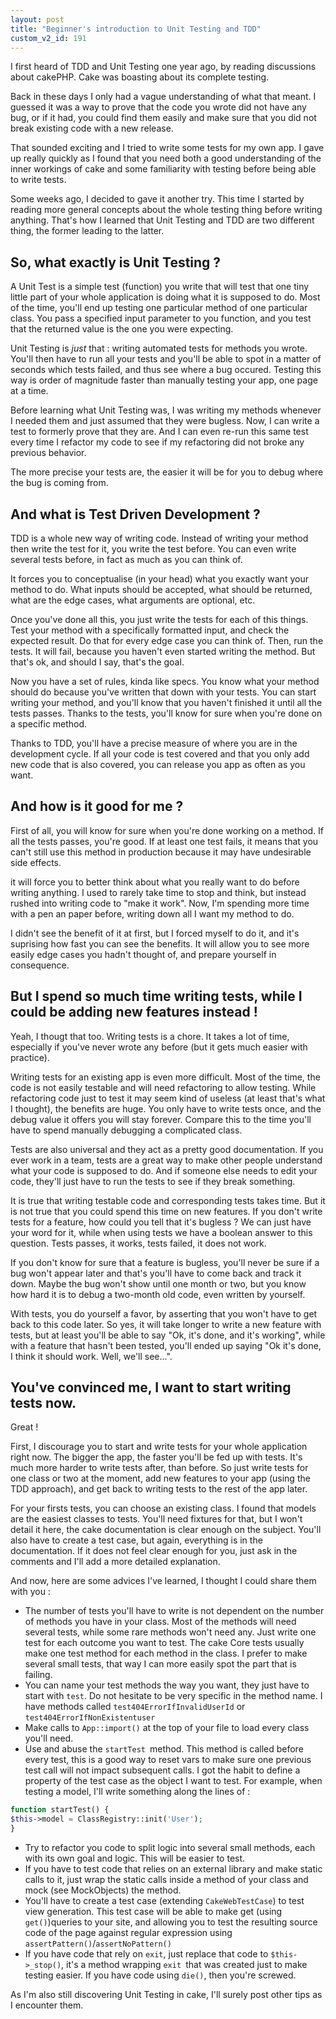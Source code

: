 ```yaml
---
layout: post
title: "Beginner's introduction to Unit Testing and TDD"
custom_v2_id: 191
---
```


I first heard of TDD and Unit Testing one year ago, by reading discussions
about cakePHP. Cake was boasting about its complete testing.

Back in these days I only had a vague understanding of what that meant. I
guessed it was a way to prove that the code you wrote did not have any bug, or
if it had, you could find them easily and make sure that you did not break
existing code with a new release.

That sounded exciting and I tried to write some tests for my own app. I gave
up really quickly as I found that you need both a good understanding of the
inner workings of cake and some familiarity with testing before being able to
write tests.

Some weeks ago, I decided to gave it another try. This time I started by
reading more general concepts about the whole testing thing before writing
anything. That's how I learned that Unit Testing and TDD are two different
thing, the former leading to the latter.

## So, what exactly is Unit Testing ?

A Unit Test is a simple test (function) you write that will test that one tiny
little part of your whole application is doing what it is supposed to do. Most
of the time, you'll end up testing one particular method of one particular
class. You pass a specified input parameter to you function, and you test that
the returned value is the one you were expecting.

Unit Testing is _just_ that : writing automated tests for methods you wrote.
You'll then have to run all your tests and you'll be able to spot in a matter
of seconds which tests failed, and thus see where a bug occured. Testing this
way is order of magnitude faster than manually testing your app, one page at a
time.

Before learning what Unit Testing was, I was writing my methods whenever I
needed them and just assumed that they were bugless. Now, I can write a test
to formerly prove that they are. And I can even re-run this same test every
time I refactor my code to see if my refactoring did not broke any previous
behavior.

The more precise your tests are, the easier it will be for you to debug where
the bug is coming from.

## And what is Test Driven Development ?

TDD is a whole new way of writing code. Instead of writing your method then
write the test for it, you write the test before. You can even write several
tests before, in fact as much as you can think of.

It forces you to conceptualise (in your head) what you exactly want your
method to do. What inputs should be accepted, what should be returned, what
are the edge cases, what arguments are optional, etc.

Once you've done all this, you just write the tests for each of this things.
Test your method with a specifically formatted input, and check the expected
result. Do that for every edge case you can think of. Then, run the tests. It
will fail, because you haven't even started writing the method. But that's ok,
and should I say, that's the goal.

Now you have a set of rules, kinda like specs. You know what your method
should do because you've written that down with your tests. You can start
writing your method, and you'll know that you haven't finished it until all
the tests passes. Thanks to the tests, you'll know for sure when you're done
on a specific method.

Thanks to TDD, you'll have a precise measure of where you are in the
development cycle. If all your code is test covered and that you only add new
code that is also covered, you can release you app as often as you want.

## And how is it good for me ?

First of all, you will know for sure when you're done working on a method. If
all the tests passes, you're good. If at least one test fails, it means that
you can't still use this method in production because it may have undesirable
side effects.

it will force you to better think about what you really want to do before
writing anything. I used to rarely take time to stop and think, but instead
rushed into writing code to "make it work". Now, I'm spending more time with a
pen an paper before, writing down all I want my method to do.

I didn't see the benefit of it at first, but I forced myself to do it, and
it's suprising how fast you can see the benefits. It will allow you to see
more easily edge cases you hadn't thought of, and prepare yourself in
consequence.

## But I spend so much time writing tests, while I could be adding new features instead !

Yeah, I thougt that too. Writing tests is a chore. It takes a lot of time,
especially if you've never wrote any before (but it gets much easier with
practice).

Writing tests for an existing app is even more difficult. Most of the time,
the code is not easily testable and will need refactoring to allow testing.
While refactoring code just to test it may seem kind of useless (at least
that's what I thought), the benefits are huge. You only have to write tests
once, and the debug value it offers you will stay forever. Compare this to the
time you'll have to spend manually debugging a complicated class.

Tests are also universal and they act as a pretty good documentation. If you
ever work in a team, tests are a great way to make other people understand
what your code is supposed to do. And if someone else needs to edit your code,
they'll just have to run the tests to see if they break something.

It is true that writing testable code and corresponding tests takes time. But
it is not true that you could spend this time on new features. If you don't
write tests for a feature, how could you tell that it's bugless ? We can just
have your word for it, while when using tests we have a boolean answer to this
question. Tests passes, it works, tests failed, it does not work.

If you don't know for sure that a feature is bugless, you'll never be sure if
a bug won't appear later and that's you'll have to come back and track it
down. Maybe the bug won't show until one month or two, but you know how hard
it is to debug a two-month old code, even written by yourself.

With tests, you do yourself a favor, by asserting that you won't have to get
back to this code later. So yes, it will take longer to write a new feature
with tests, but at least you'll be able to say "Ok, it's done, and it's
working", while with a feature that hasn't been tested, you'll ended up saying
"Ok it's done, I think it should work. Well, we'll see...".

## You've convinced me, I want to start writing tests now.

Great !

First, I discourage you to start and write tests for your whole application
right now. The bigger the app, the faster you'll be fed up with tests. It's
much more harder to write tests after, than before. So just write tests for
one class or two at the moment, add new features to your app (using the TDD
approach), and get back to writing tests to the rest of the app later.

For your firsts tests, you can choose an existing class. I found that models
are the easiest classes to tests. You'll need fixtures for that, but I won't
detail it here, the cake documentation is clear enough on the subject. You'll
also have to create a test case, but again, everything is in the
documentation. If it does not feel clear enough for you, just ask in the
comments and I'll add a more detailed explanation.

And now, here are some advices I've learned, I thought I could share them with
you :

  * The number of tests you'll have to write is not dependent on the number of methods you have in your class. Most of the methods will need several tests, while some rare methods won't need any. Just write one test for each outcome you want to test. The cake Core tests usually make one test method for each method in the class. I prefer to make several small tests, that way I can more easily spot the part that is failing.
  * You can name your test methods the way you want, they just have to start with `test`. Do not hesitate to be very specific in the method name. I have methods called `test404ErrorIfInvalidUserId` or `test404ErrorIfNonExistentuser`
  * Make calls to `App::import()` at the top of your file to load every class you'll need.
  * Use and abuse the `startTest `method. This method is called before every test, this is a good way to reset vars to make sure one previous test call will not impact subsequent calls. I got the habit to define a property of the test case as the object I want to test. For example, when testing a model, I'll write something along the lines of :


```php
function startTest() {
$this->model = ClassRegistry::init('User');
}
```

  * Try to refactor you code to split logic into several small methods, each with its own goal and logic. This will be easier to test.
  * If you have to test code that relies on an external library and make static calls to it, just wrap the static calls inside a method of your class and mock (see MockObjects) the method.
  * You'll have to create a test case (extending `CakeWebTestCase`) to test view generation. This test case will be able to make get (using `get()`)queries to your site, and allowing you to test the resulting source code of the page against regular expression using `assertPattern()`/`assertNoPattern()`
  * If you have code that rely on `exit`, just replace that code to `$this->_stop()`, it's a method wrapping `exit `that was created just to make testing easier. If you have code using `die()`, then you're screwed.

As I'm also still discovering Unit Testing in cake, I'll surely post other
tips as I encounter them.

